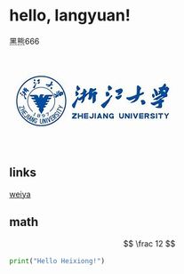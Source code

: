# hello, langyuan!

黑熊666

![](th.jpeg)

## links

[weiya](https://hohoweiya.xyz)

## math

<script src="https://cdn.bootcss.com/mathjax/2.7.2-beta.0/MathJax.js?config=TeX-MML-AM_CHTML"></script>

$$
\frac 12
$$

```python
print("Hello Heixiong!")
```